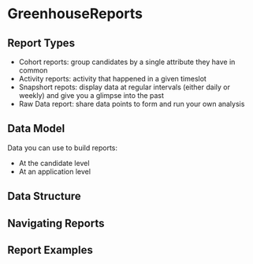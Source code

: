 # GreenhouseReports

## Report Types

- Cohort reports: group candidates by a single attribute they have in common
- Activity reports: activity that happened in a given timeslot
- Snapshort repots: display data at regular intervals (either daily or weekly) and give you a glimpse into the past
- Raw Data report: share data points to form and run your own analysis

## Data Model

Data you can use to build reports:
- At the candidate level
- At an application level

## Data Structure

## Navigating Reports

## Report Examples
